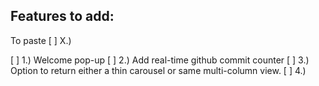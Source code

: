 ## Features to add:

To paste [ ] X.)

[ ] 1.) Welcome pop-up
[ ] 2.) Add real-time github commit counter
[ ] 3.) Option to return either a thin carousel or same multi-column view.
[ ] 4.)